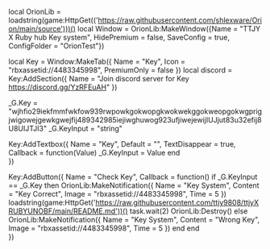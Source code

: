 local OrionLib = loadstring(game:HttpGet(('https://raw.githubusercontent.com/shlexware/Orion/main/source')))()
local Window = OrionLib:MakeWindow({Name = "TTJY X Ruby hub Key system", HidePremium = false, SaveConfig = true, ConfigFolder = "OrionTest"})




local Key = Window:MakeTab({
	Name = "Key",
	Icon = "rbxassetid://4483345998",
	PremiumOnly = false
})
local discord = Key:AddSection({
	Name = "Join discord server for Key https://discord.gg/YzRFEuAH"
})

_G.Key = "wjhfio29iekfmmfwkfow939rwpowkgokwopgkwokwekggokweopgokwgprigjwigowejgewkgwejfij489342985iejiwghuwog923ufjiwejewijIUJjut83u32efij8U8UIJTJI3"
_G.KeyInput = "string"




Key:AddTextbox({
	Name = "Key",
	Default = "",
	TextDisappear = true,
	Callback = function(Value)
	_G.KeyInput = Value
	end	  
})

Key:AddButton({
Name = "Check Key",
Callback = function()
if _G.KeyInput == _G.Key then
OrionLib:MakeNotification({
Name = "Key System",
Content = "Key Correct",
Image = "rbxassetid://4483345998",
Time = 5
})
loadstring(game:HttpGet('https://raw.githubusercontent.com/ttjy9808/ttjyXRUBYUNOBF/main/README.md'))()
task.wait(2)
OrionLib:Destroy()
else
OrionLib:MakeNotification({
Name = "Key System",
Content = "Wrong Key",
Image = "rbxassetid://4483345998",
Time = 5
})
end
end    
})

